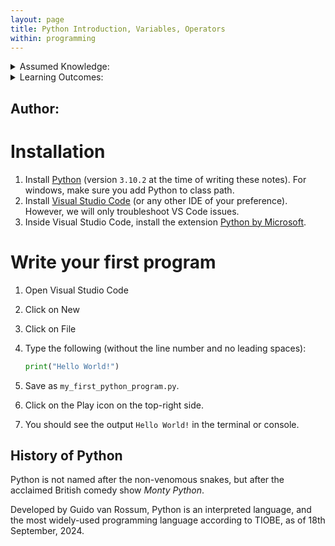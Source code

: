 ```yaml
---
layout: page
title: Python Introduction, Variables, Operators
within: programming
---
```


<details class="prereq" markdown="1"><summary>Assumed Knowledge:</summary>

<!--  * [Functions](./functions.html)
-->  

</details>

<details class="outcomes" markdown="1"><summary>Learning Outcomes:</summary>

  * Install required software
  * Create variables
  * Perform basic arithmetic operations
  
</details>

## Author: 

# Installation

1. Install [Python](https://www.python.org/downloads/) (version `3.10.2` at the time of writing these notes). For windows, make sure you add Python to class path.
2. Install [Visual Studio Code](https://code.visualstudio.com/) (or any other IDE of your preference). However, we will only troubleshoot VS Code issues.
3. Inside Visual Studio Code, install the extension [Python by Microsoft](https://marketplace.visualstudio.com/items?itemName=ms-python.python).

# Write your first program

1. Open Visual Studio Code
2. Click on New
3. Click on File
4. Type the following (without the line number and no leading spaces):

	```python
	print("Hello World!")
	```
	
5. Save as `my_first_python_program.py`.
6. Click on the Play icon on the top-right side.
7. You should see the output `Hello World!` in the terminal or console.

## History of Python

Python is not named after the non-venomous snakes, but after the acclaimed British comedy show *Monty Python*.

Developed by Guido van Rossum, Python is an interpreted language, and the most widely-used programming language according to TIOBE, as of 18th September, 2024.

